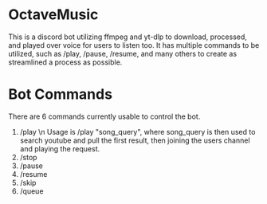 # OctaveMusic
This is a discord bot utilizing ffmpeg and yt-dlp to download, processed, and played over voice for users to listen too. It has multiple commands to be utilized, such as /play, /pause, /resume, and many others to create as streamlined a process as possible.

# Bot Commands
There are 6 commands currently usable to control the bot.
1. /play \n
   Usage is /play "song_query", where song_query is then used to search youtube and pull the first result, then joining the
   users channel and playing the request.
3. /stop
4. /pause
5. /resume
6. /skip
7. /queue
